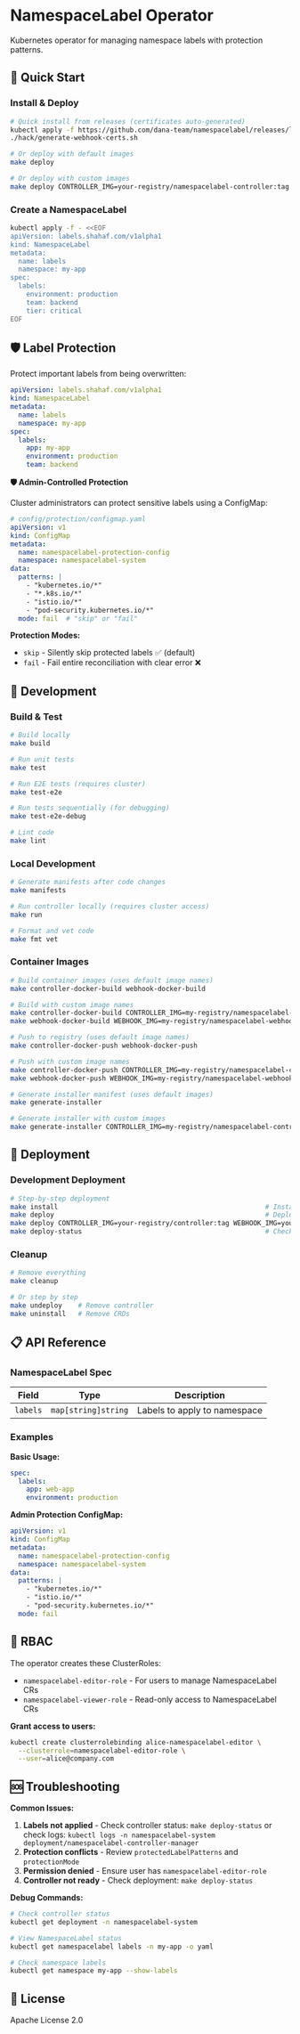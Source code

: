 # NamespaceLabel Operator

Kubernetes operator for managing namespace labels with protection patterns.

## 🚀 Quick Start

### Install & Deploy

```bash
# Quick install from releases (certificates auto-generated)
kubectl apply -f https://github.com/dana-team/namespacelabel/releases/latest/download/install.yaml
./hack/generate-webhook-certs.sh

# Or deploy with default images
make deploy

# Or deploy with custom images
make deploy CONTROLLER_IMG=your-registry/namespacelabel-controller:tag WEBHOOK_IMG=your-registry/namespacelabel-webhook:tag
```

### Create a NamespaceLabel
```bash
kubectl apply -f - <<EOF
apiVersion: labels.shahaf.com/v1alpha1
kind: NamespaceLabel
metadata:
  name: labels
  namespace: my-app
spec:
  labels:
    environment: production
    team: backend
    tier: critical
EOF
```

## 🛡️ Label Protection

Protect important labels from being overwritten:

```yaml
apiVersion: labels.shahaf.com/v1alpha1
kind: NamespaceLabel
metadata:
  name: labels
  namespace: my-app
spec:
  labels:
    app: my-app
    environment: production
    team: backend
```

**🛡️ Admin-Controlled Protection**

Cluster administrators can protect sensitive labels using a ConfigMap:

```yaml
# config/protection/configmap.yaml
apiVersion: v1
kind: ConfigMap
metadata:
  name: namespacelabel-protection-config
  namespace: namespacelabel-system
data:
  patterns: |
    - "kubernetes.io/*"
    - "*.k8s.io/*"
    - "istio.io/*"
    - "pod-security.kubernetes.io/*"
  mode: fail  # "skip" or "fail"
```

**Protection Modes:**
- `skip` - Silently skip protected labels ✅ (default)
- `fail` - Fail entire reconciliation with clear error ❌

## 🔧 Development

### Build & Test
```bash
# Build locally
make build

# Run unit tests
make test

# Run E2E tests (requires cluster)
make test-e2e

# Run tests sequentially (for debugging)
make test-e2e-debug

# Lint code
make lint
```

### Local Development
```bash
# Generate manifests after code changes
make manifests

# Run controller locally (requires cluster access)
make run

# Format and vet code
make fmt vet
```

### Container Images
```bash
# Build container images (uses default image names)
make controller-docker-build webhook-docker-build

# Build with custom image names
make controller-docker-build CONTROLLER_IMG=my-registry/namespacelabel-controller:v1.0.0
make webhook-docker-build WEBHOOK_IMG=my-registry/namespacelabel-webhook:v1.0.0

# Push to registry (uses default image names)
make controller-docker-push webhook-docker-push

# Push with custom image names  
make controller-docker-push CONTROLLER_IMG=my-registry/namespacelabel-controller:v1.0.0
make webhook-docker-push WEBHOOK_IMG=my-registry/namespacelabel-webhook:v1.0.0

# Generate installer manifest (uses default images)
make generate-installer

# Generate installer with custom images
make generate-installer CONTROLLER_IMG=my-registry/namespacelabel-controller:v1.0.0 WEBHOOK_IMG=my-registry/namespacelabel-webhook:v1.0.0
```

## 🚢 Deployment

### Development Deployment
```bash
# Step-by-step deployment
make install                                                    # Install CRDs
make deploy                                                     # Deploy with default images
make deploy CONTROLLER_IMG=your-registry/controller:tag WEBHOOK_IMG=your-registry/webhook:tag  # Deploy with custom images
make deploy-status                                              # Check status
```

### Cleanup
```bash
# Remove everything
make cleanup

# Or step by step
make undeploy    # Remove controller
make uninstall   # Remove CRDs
```

## 📋 API Reference

### NamespaceLabel Spec

| Field | Type | Description |
|-------|------|-------------|
| `labels` | `map[string]string` | Labels to apply to namespace |

### Examples

**Basic Usage:**
```yaml
spec:
  labels:
    app: web-app
    environment: production
```

**Admin Protection ConfigMap:**
```yaml
apiVersion: v1
kind: ConfigMap
metadata:
  name: namespacelabel-protection-config
  namespace: namespacelabel-system
data:
  patterns: |
    - "kubernetes.io/*"
    - "istio.io/*"
    - "pod-security.kubernetes.io/*"
  mode: fail
```

## 🔐 RBAC

The operator creates these ClusterRoles:

- `namespacelabel-editor-role` - For users to manage NamespaceLabel CRs
- `namespacelabel-viewer-role` - Read-only access to NamespaceLabel CRs

**Grant access to users:**
```bash
kubectl create clusterrolebinding alice-namespacelabel-editor \
  --clusterrole=namespacelabel-editor-role \
  --user=alice@company.com
```

## 🆘 Troubleshooting

**Common Issues:**

1. **Labels not applied** - Check controller status: `make deploy-status` or check logs: `kubectl logs -n namespacelabel-system deployment/namespacelabel-controller-manager`
2. **Protection conflicts** - Review `protectedLabelPatterns` and `protectionMode`
3. **Permission denied** - Ensure user has `namespacelabel-editor-role`
4. **Controller not ready** - Check deployment: `make deploy-status`

**Debug Commands:**
```bash
# Check controller status
kubectl get deployment -n namespacelabel-system

# View NamespaceLabel status  
kubectl get namespacelabel labels -n my-app -o yaml

# Check namespace labels
kubectl get namespace my-app --show-labels
```

## 📄 License

Apache License 2.0

